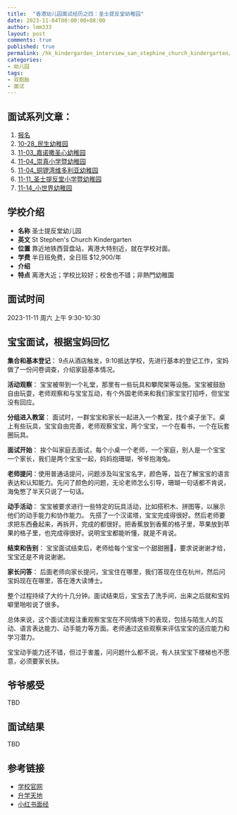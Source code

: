 ```yaml
---
title:  "香港幼儿园面试经历之四：圣士提反堂幼稚园"
date: 2023-11-04T00:00:00+08:00
author: lmm333
layout: post
comments: true
published: true
permalink: /hk_kindergarden_interview_san_stephine_church_kindergarten/
categories:
- 幼儿园
tags:
- 双胞胎
- 面试
---
```


## 面试系列文章：

1. [报名]()
2. [10-28_民生幼稚园]()
3. [11-03_嘉诺撒圣心幼稚园]()
4. [11-04_崇真小学暨幼稚园]()
5. [11-04_铜锣湾维多利亚幼稚园]()
6. [11-11_圣士提反堂小学暨幼稚园]()
7. [11-14_小世界幼稚园]()

## 学校介绍

- **名称** 圣士提反堂幼儿园
- **英文** St Stephen's Church Kindergarten
- **位置** 靠近地铁西营盘站，离港大特别近，就在学校对面。
- **学费** 半日班免费，全日班 $12,900/年
- **介绍**
- **特点** 离港大近；学校比较好；校舍也不错；非熱門幼稚園

## 面试时间

2023-11-11 周六 上午 9:30-10:30

## 宝宝面试，根据宝妈回忆

**集合和基本登记**： 9点从酒店触发，9:10抵达学校，先进行基本的登记工作，宝妈做了一份问卷调查，介绍家庭基本情况。

**活动观察**： 宝宝被带到一个礼堂，那里有一些玩具和攀爬架等设施。宝宝被鼓励自由玩耍，老师观察和与宝宝互动，有个外国老师来和我们家宝宝打招呼，但宝宝没有回应。

**分组进入教室**： 面试时，一群宝宝和家长一起进入一个教室，找个桌子坐下。桌上有些玩具，宝宝自由完善，老师观察宝宝，两个宝宝，一个在看书，一个在玩套圈玩具。

**面试开始**： 挨个叫家庭去面试，每个小桌一个老师，一个家庭，别人是一个宝宝一个家长，我们是两个宝宝一起，妈妈抱珊瑚，爷爷抱海兔。

**老师提问**：使用普通话提问，问题涉及叫宝宝名字，颜色等，旨在了解宝宝的语言表达和认知能力。先问了颜色的问题，无论老师怎么引导，珊瑚一句话都不肯说，海兔憋了半天只说了一句话。

**动手活动**： 宝宝被要求进行一些特定的玩具活动，比如搭积木、拼图等，以展示他们的动手能力和协作能力。
先搭了一个汉诺塔，宝宝完成得很好。然后老师要求把东西叠起来，再拆开，完成的都很好。把香蕉放到香蕉的格子里，苹果放到苹果的格子里，也完成得很好。说明宝宝都能听懂，就是不肯说。

**结束和告别**： 宝宝面试结束后，老师给每个宝宝一个甜甜圈🍩，要求说谢谢才给，宝宝还是不肯说谢谢。

**家长问答**： 后面老师向家长提问，宝宝住在哪里，我们答现在住在杭州，然后问宝妈现在在哪里，答在港大读博士。

整个过程持续了大约十几分钟。面试结束后，宝宝去了洗手间，出来之后就和宝妈噼里啪啦说了很多。

总体来说，这个面试流程注重观察宝宝在不同情境下的表现，包括与陌生人的互动、语言表达能力、动手能力等方面。老师通过这些观察来评估宝宝的适应能力和学习潜力。

宝宝动手能力还不错，但过于害羞，问问题什么都不说，有人扶宝宝下楼梯也不愿意，必须要家长扶。

## 爷爷感受
TBD

## 面试结果
TBD

## 参考链接
- [学校官网](http://www.ssck.edu.hk/)
- [升学天地](https://www.schooland.hk/kg/sscpsk)
- [小红书面经](https://www.xiaohongshu.com/explore/64ff334a000000001e00e925)
